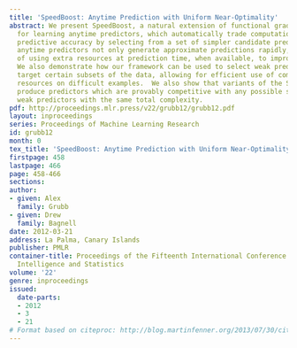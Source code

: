 ```yaml
---
title: 'SpeedBoost: Anytime Prediction with Uniform Near-Optimality'
abstract: We present SpeedBoost, a natural extension of functional gradient descent,
  for learning anytime predictors, which automatically trade computation time for
  predictive accuracy by selecting from a set of simpler candidate predictors. These
  anytime predictors not only generate approximate predictions rapidly, but are capable
  of using extra resources at prediction time, when available, to improve performance.
  We also demonstrate how our framework can be used to select weak predictors which
  target certain subsets of the data, allowing for efficient use of computational
  resources on difficult examples.  We also show that variants of the SpeedBoost algorithm
  produce predictors which are provably competitive with any possible sequence of
  weak predictors with the same total complexity.
pdf: http://proceedings.mlr.press/v22/grubb12/grubb12.pdf
layout: inproceedings
series: Proceedings of Machine Learning Research
id: grubb12
month: 0
tex_title: 'SpeedBoost: Anytime Prediction with Uniform Near-Optimality'
firstpage: 458
lastpage: 466
page: 458-466
sections: 
author:
- given: Alex
  family: Grubb
- given: Drew
  family: Bagnell
date: 2012-03-21
address: La Palma, Canary Islands
publisher: PMLR
container-title: Proceedings of the Fifteenth International Conference on Artificial
  Intelligence and Statistics
volume: '22'
genre: inproceedings
issued:
  date-parts:
  - 2012
  - 3
  - 21
# Format based on citeproc: http://blog.martinfenner.org/2013/07/30/citeproc-yaml-for-bibliographies/
---
```

